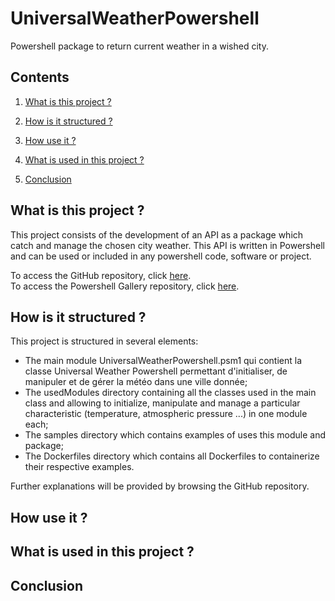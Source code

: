 # UniversalWeatherPowershell

Powershell package to return current weather in a wished city.

## Contents

1. [What is this project ?](#presentation)

2. [How is it structured ?](#structure)

3. [How use it ?](#how_use)

4. [What is used in this project ?](#what_used)

5. [Conclusion](#conclusion)

<a name="presentation"/></a>
## What is this project ?

This project consists of the development of an API as a package which catch and manage the chosen city weather. 
This API is written in Powershell and can be used or included in any powershell code, software or project.

To access the GitHub repository, click [here](https://github.com/Vicken-Ghoubiguian/UniversalWeatherPowershell).<br/>
To access the Powershell Gallery repository, click [here](#truc).
  
<a name="structure"/></a>
## How is it structured ?

This project is structured in several elements:

- The main module UniversalWeatherPowershell.psm1 qui contient la classe Universal Weather Powershell permettant d'initialiser, de manipuler et de gérer la météo dans une ville donnée;
- The usedModules directory containing all the classes used in the main class and allowing to initialize, manipulate and manage a particular characteristic (temperature, atmospheric pressure ...) in one module each;
- The samples directory which contains examples of uses this module and package;
- The Dockerfiles directory which contains all Dockerfiles to containerize their respective examples.

Further explanations will be provided by browsing the GitHub repository.

<a name="how_use"/></a>
## How use it ?

<a name="what_used"/></a>
## What is used in this project ?

<a name="conclusion"/></a>
## Conclusion
